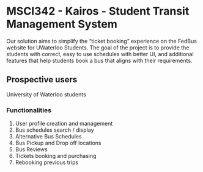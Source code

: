 # MSCI342 - Kairos - Student Transit Management System
Our solution aims to simplify the “ticket booking” experience on the FedBus website for UWaterloo Students. The goal of the project is to provide the students with correct, easy to use schedules with better UI, and additional features that help students book a bus that aligns with their requirements. 


##  Prospective users
University of Waterloo students


### Functionalities
1. User profile creation and management
2. Bus schedules search / display
3. Alternative Bus Schedules
4. Bus Pickup and Drop off locations
5. Bus Reviews
6. Tickets booking and purchasing
7. Rebooking previous trips